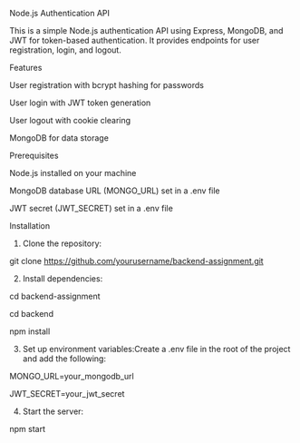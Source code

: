 Node.js Authentication API

This is a simple Node.js authentication API using Express, MongoDB, and JWT for token-based authentication. It provides endpoints for user registration, login, and logout.

Features

User registration with bcrypt hashing for passwords

User login with JWT token generation

User logout with cookie clearing

MongoDB for data storage


Prerequisites

Node.js installed on your machine

MongoDB database URL (MONGO_URL) set in a .env file

JWT secret (JWT_SECRET) set in a .env file


Installation

1. Clone the repository:
   
git clone https://github.com/yourusername/backend-assignment.git

2. Install dependencies:
   
cd backend-assignment

cd backend

npm install


3. Set up environment variables:Create a .env file in the root of the project and add the following:
   
MONGO_URL=your_mongodb_url

JWT_SECRET=your_jwt_secret


4. Start the server:
   
npm start
